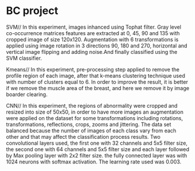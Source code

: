 # BC project

SVM//
In this experiment, images inhanced using Tophat filter. Gray level co-occurrence matrices features are extracted at 0, 45, 90 and 135 with cropped image of size 120x120. Augmentation with 6 transformations is applied using image rotation in 3 directions 90, 180 and 270, horizontal and vertical image flipping and adding noise.And finally classified using the SVM classifier. 

Kmeans//
In this experiment, pre-processing step applied to remove the profile region of each image, after that k-means clustering technique used with number of clusters equal to 6. In order to improve the result, it is better if we remove the muscle area of the breast, and here we remove it by image boarder clearing. 

CNN//
In this experiment, the regions of abnormality were cropped and resized into size of 50x50, in order to have more images an augmentation were applied on the dataset for some transformations including rotations, transformations, reflections, crops, zooms and jittering. The data set balanced because the number of images of each class vary from each other and that may affect the classification process results. Two convolutional layers used, the first one with 32 channels and 5x5 filter size, the second one with 64 channels and 5x5 filter size and each layer followed by Max pooling layer with 2x2 filter size. the fully connected layer was with 1024 neurons with softmax activation. The learning rate used was 0.003.
